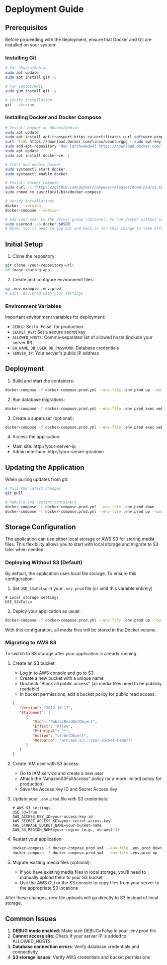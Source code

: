 # Deployment Guide

## Prerequisites

Before proceeding with the deployment, ensure that Docker and Git are installed on your system:

### Installing Git
```bash
# For Ubuntu/Debian
sudo apt update
sudo apt install git -y

# For CentOS/RHEL
sudo yum install git -y

# Verify installation
git --version
```

### Installing Docker and Docker Compose
```bash
# Install Docker on Ubuntu/Debian
sudo apt update
sudo apt install apt-transport-https ca-certificates curl software-properties-common -y
curl -fsSL https://download.docker.com/linux/ubuntu/gpg | sudo apt-key add -
sudo add-apt-repository "deb [arch=amd64] https://download.docker.com/linux/ubuntu $(lsb_release -cs) stable"
sudo apt update
sudo apt install docker-ce -y

# Start and enable Docker
sudo systemctl start docker
sudo systemctl enable docker

# Install Docker Compose
sudo curl -L "https://github.com/docker/compose/releases/download/v2.18.1/docker-compose-$(uname -s)-$(uname -m)" -o /usr/local/bin/docker-compose
sudo chmod +x /usr/local/bin/docker-compose

# Verify installations
docker --version
docker-compose --version

# Add your user to the docker group (optional, to run docker without sudo)
sudo usermod -aG docker $USER
# Note: You'll need to log out and back in for this change to take effect
```

## Initial Setup

1. Clone the repository:
```bash
git clone <your-repository-url>
cd image-sharing-app
```

2. Create and configure environment files:
```bash
cp .env.example .env.prod
# Edit .env.prod with your settings
```

### Environment Variables

Important environment variables for deployment:

- `DEBUG`: Set to 'False' for production
- `SECRET_KEY`: Set a secure secret key
- `ALLOWED_HOSTS`: Comma-separated list of allowed hosts (include your server IP)
- `DB_NAME`, `DB_USER`, `DB_PASSWORD`: Database credentials
- `SERVER_IP`: Your server's public IP address

## Deployment

1. Build and start the containers:
```bash
docker-compose -f docker-compose.prod.yml --env-file .env.prod up --build -d
```

2. Run database migrations:
```bash
docker-compose -f docker-compose.prod.yml --env-file .env.prod exec web python manage.py migrate
```

3. Create a superuser (optional):
```bash
docker-compose -f docker-compose.prod.yml --env-file .env.prod exec web python manage.py createsuperuser
```

4. Access the application:
- Main site: http://your-server-ip
- Admin interface: http://your-server-ip/admin

## Updating the Application

When pulling updates from git:

```bash
# Pull the latest changes
git pull

# Rebuild and restart containers
docker-compose -f docker-compose.prod.yml --env-file .env.prod down
docker-compose -f docker-compose.prod.yml --env-file .env.prod up --build -d
```

## Storage Configuration

The application can use either local storage or AWS S3 for storing media files. This flexibility allows you to start with local storage and migrate to S3 later when needed.

### Deploying Without S3 (Default)

By default, the application uses local file storage. To ensure this configuration:

1. Set `USE_S3=False` in your `.env.prod` file (or omit this variable entirely)
```
# Local storage settings
USE_S3=False
```

2. Deploy your application as usual:
```bash
docker-compose -f docker-compose.prod.yml --env-file .env.prod up --build -d
```

With this configuration, all media files will be stored in the Docker volume.

### Migrating to AWS S3

To switch to S3 storage after your application is already running:

1. Create an S3 bucket:
   - Log in to AWS console and go to S3
   - Create a new bucket with a unique name
   - Uncheck "Block all public access" (as media files need to be publicly readable)
   - In bucket permissions, add a bucket policy for public read access:
   ```json
   {
      "Version": "2012-10-17",
      "Statement": [
         {
            "Sid": "PublicReadGetObject",
            "Effect": "Allow",
            "Principal": "*",
            "Action": "s3:GetObject",
            "Resource": "arn:aws:s3:::your-bucket-name/*"
         }
      ]
   }
   ```

2. Create IAM user with S3 access:
   - Go to IAM service and create a new user
   - Attach the "AmazonS3FullAccess" policy (or a more limited policy for production)
   - Save the Access Key ID and Secret Access Key

3. Update your `.env.prod` file with S3 credentials:
   ```
   # AWS S3 settings
   USE_S3=True
   AWS_ACCESS_KEY_ID=your-access-key-id
   AWS_SECRET_ACCESS_KEY=your-secret-access-key
   AWS_STORAGE_BUCKET_NAME=your-bucket-name
   AWS_S3_REGION_NAME=your-region (e.g., eu-west-1)
   ```

4. Restart your application:
   ```bash
   docker-compose -f docker-compose.prod.yml --env-file .env.prod down
   docker-compose -f docker-compose.prod.yml --env-file .env.prod up -d
   ```

5. Migrate existing media files (optional):
   - If you have existing media files in local storage, you'll need to manually upload them to your S3 bucket
   - Use the AWS CLI or the S3 console to copy files from your server to the appropriate S3 locations

After these changes, new file uploads will go directly to S3 instead of local storage.

## Common Issues

1. **DEBUG mode enabled**: Make sure DEBUG=False in your .env.prod file
2. **Cannot access site**: Check if your server IP is added to ALLOWED_HOSTS
3. **Database connection errors**: Verify database credentials and connectivity
4. **S3 storage issues**: Verify AWS credentials and bucket permissions 